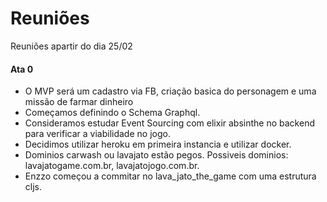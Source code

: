 # Reuniões

Reuniões apartir do dia 25/02

#### Ata 0
- O MVP será um cadastro via FB, criação basica do personagem e uma missão de farmar dinheiro
- Começamos definindo o Schema Graphql.
- Consideramos estudar Event Sourcing com elixir absinthe no backend para verificar a viabilidade no jogo.
- Decidimos utilizar heroku em primeira instancia e utilizar docker.
- Dominios carwash ou lavajato estão pegos. Possiveis dominios: lavajatogame.com.br, lavajatojogo.com.br.
- Enzzo começou a commitar no lava_jato_the_game com uma estrutura cljs.
